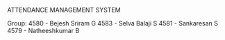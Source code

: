 ATTENDANCE MANAGEMENT SYSTEM

Group:
    4580 - Bejesh Sriram G
    4583 - Selva Balaji S
    4581 - Sankaresan S
    4579 - Natheeshkumar B